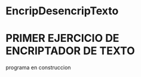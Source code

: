 # EncripDesencripTexto
<h1>PRIMER EJERCICIO DE ENCRIPTADOR DE TEXTO</h1>
<p>programa en construccion</p>
